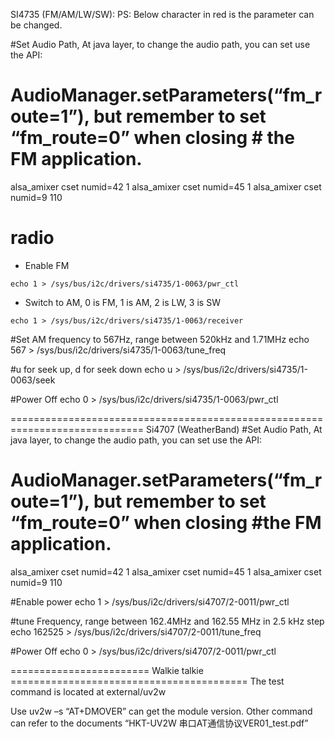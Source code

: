 SI4735 (FM/AM/LW/SW): 
PS: Below character in red is the parameter can be changed.

#Set Audio Path, At java layer, to change the audio path, you can set use the API:
# AudioManager.setParameters(“fm_route=1”), but remember to set “fm_route=0” when closing # the FM application.
alsa_amixer cset numid=42 1
alsa_amixer cset numid=45 1 
alsa_amixer cset numid=9 110

radio
========

* Enable FM
```
echo 1 > /sys/bus/i2c/drivers/si4735/1-0063/pwr_ctl
```

* Switch to AM, 0 is FM, 1 is AM, 2 is LW, 3 is SW
```
echo 1 > /sys/bus/i2c/drivers/si4735/1-0063/receiver
```


#Set AM frequency to 567Hz, range between 520kHz and 1.71MHz
echo 567 > /sys/bus/i2c/drivers/si4735/1-0063/tune_freq

#u for seek up, d for seek down
echo u >  /sys/bus/i2c/drivers/si4735/1-0063/seek

#Power Off
echo 0 > /sys/bus/i2c/drivers/si4735/1-0063/pwr_ctl

=============================================================================
Si4707 (WeatherBand)
#Set Audio Path, At java layer, to change the audio path, you can set use the API:
# AudioManager.setParameters(“fm_route=1”), but remember to set “fm_route=0” when closing #the FM application.

alsa_amixer cset numid=42 1
alsa_amixer cset numid=45 1 
alsa_amixer cset numid=9 110

#Enable power
echo 1 > /sys/bus/i2c/drivers/si4707/2-0011/pwr_ctl

#tune Frequency, range between 162.4MHz and 162.55 MHz in 2.5 kHz step
echo 162525 > /sys/bus/i2c/drivers/si4707/2-0011/tune_freq

#Power Off
echo 0 > /sys/bus/i2c/drivers/si4707/2-0011/pwr_ctl


======================== Walkie talkie =========================================
The test command is located at external/uv2w

Use uv2w –s “AT+DMOVER” can get the module version. Other command can refer to the documents “HKT-UV2W 串口AT通信协议VER01_test.pdf”